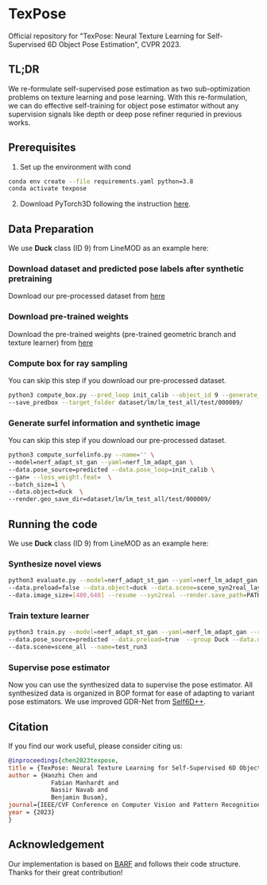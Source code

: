 # TexPose
Official repository for "TexPose: Neural Texture Learning for Self-Supervised 6D Object Pose Estimation", CVPR 2023.
  

## TL;DR
We re-formulate self-supervised pose estimation as two sub-optimization problems on texture learning and pose learning. 
With this re-formulation, we can do effective self-training for object pose estimator without any supervision signals like depth or deep pose refiner requried in previous works.

## Prerequisites
1. Set up the environment with cond
```bash
conda env create --file requirements.yaml python=3.8
conda activate texpose
```

2. Download PyTorch3D following the instruction [here](https://github.com/facebookresearch/pytorch3d/blob/main/INSTALL.md).

## Data Preparation
We use **Duck** class (ID 9) from LineMOD as an example here:

### Download dataset and predicted pose labels after synthetic pretraining
Download our pre-processed dataset from [here](https://1drv.ms/u/c/687c6713e4f289c2/QcKJ8uQTZ3wggGjvxAAAAAAANAXArr9m0B9-cQ) 

### Download pre-trained weights
Download the pre-trained weights (pre-trained geometric branch and texture learner) from [here](https://1drv.ms/u/c/687c6713e4f289c2/QcKJ8uQTZ3wggGjwxAAAAAAAxvR4Ol4YwlCnGw) 

### Compute box for ray sampling
You can skip this step if you download our pre-processed dataset.
```bash
python3 compute_box.py --pred_loop init_calib --object_id 9 --generate_pred \
--save_predbox --target_folder dataset/lm/lm_test_all/test/000009/
```

### Generate surfel information and synthetic image
You can skip this step if you download our pre-processed dataset.
```bash
python3 compute_surfelinfo.py --name='' \
--model=nerf_adapt_st_gan --yaml=nerf_lm_adapt_gan \
--data.pose_source=predicted --data.pose_loop=init_calib \
--gan= --loss_weight.feat=  \
--batch_size=1 \
--data.object=duck  \
--render.geo_save_dir=dataset/lm/lm_test_all/test/000009/
```

## Running the code
We use **Duck** class (ID 9) from LineMOD as an example here:

### Synthesize novel views
```bash
python3 evaluate.py --model=nerf_adapt_st_gan --yaml=nerf_lm_adapt_gan --batch_size=1  
--data.preload=false --data.object=duck --data.scene=scene_syn2real_layer --name=test_run3 \
--data.image_size=[480,640] --resume --syn2real --render.save_path=PATH/YOU/WANT/TO/SAVE/
```

### Train texture learner
```bash
python3 train.py --model=nerf_adapt_st_gan --yaml=nerf_lm_adapt_gan --resume_pretrain \
--data.pose_source=predicted --data.preload=true  --group Duck --data.object=duck \
--data.scene=scene_all --name=test_run3
```

### Supervise pose estimator
Now you can use the synthesized data to supervise the pose estimator. All synthesized data is organized in BOP format for ease of adapting to variant pose estimators. We use improved GDR-Net from [Self6D++](https://github.com/THU-DA-6D-Pose-Group/self6dpp).

## Citation

If you find our work useful, please consider citing us:
```bibtex
@inproceedings{chen2023texpose,
title = {TexPose: Neural Texture Learning for Self-Supervised 6D Object Pose Estimation},
author = {Hanzhi Chen and
            Fabian Manhardt and
            Nassir Navab and
            Benjamin Busam},
journal={IEEE/CVF Conference on Computer Vision and Pattern Recognition (CVPR)},
year = {2023}
}
```

## Acknowledgement
Our implementation is based on [BARF](https://github.com/chenhsuanlin/bundle-adjusting-NeRF) and follows their code structure. Thanks for their great contribution!


